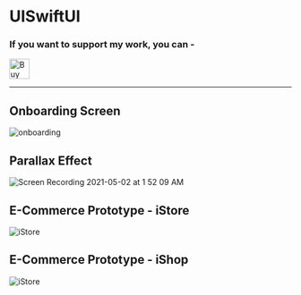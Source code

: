 # UISwiftUI


### If you want to support my work, you can -

<a href='https://ko-fi.com/E1E74CUIB' target='_blank'><img height='36' style='border:0px;height:36px;' src='https://cdn.ko-fi.com/cdn/kofi2.png?v=2' border='0' alt='Buy Me a Coffee at ko-fi.com' /></a>

---
## Onboarding Screen
![onboarding](https://user-images.githubusercontent.com/44797746/116846892-2fb5e680-ac0b-11eb-9be4-47319c28f5fb.gif)

## Parallax Effect
![Screen Recording 2021-05-02 at 1 52 09 AM](https://user-images.githubusercontent.com/44797746/116793579-57ad2900-aae9-11eb-8818-302fc30f1d70.gif)

## E-Commerce Prototype - iStore
![iStore](https://user-images.githubusercontent.com/44797746/116683135-001b9a00-a9d1-11eb-87da-a8e63db10b84.gif)

## E-Commerce Prototype - iShop
![iStore](https://user-images.githubusercontent.com/44797746/116682287-e463c400-a9cf-11eb-99f8-14deb24c6560.gif)



